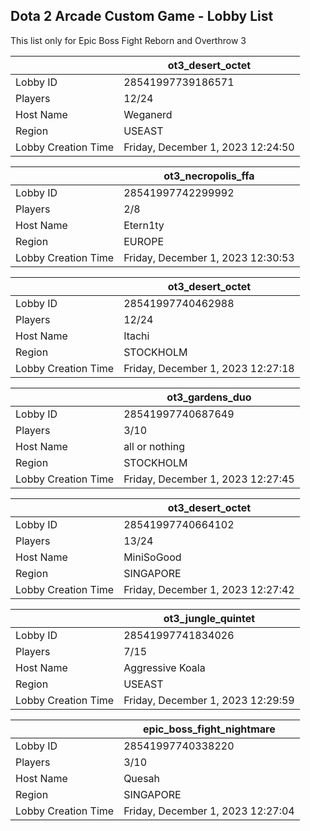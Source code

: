 ## Dota 2 Arcade Custom Game - Lobby List

This list only for Epic Boss Fight Reborn and Overthrow 3

|  | ot3_desert_octet |
| ------ | ------ |
| Lobby ID | 28541997739186571 |
| Players | 12/24 |
| Host Name | Weganerd |
| Region | USEAST |
| Lobby Creation Time | Friday, December 1, 2023 12:24:50 |


|  | ot3_necropolis_ffa |
| ------ | ------ |
| Lobby ID | 28541997742299992 |
| Players | 2/8 |
| Host Name | Etern1ty |
| Region | EUROPE |
| Lobby Creation Time | Friday, December 1, 2023 12:30:53 |


|  | ot3_desert_octet |
| ------ | ------ |
| Lobby ID | 28541997740462988 |
| Players | 12/24 |
| Host Name | Itachi |
| Region | STOCKHOLM |
| Lobby Creation Time | Friday, December 1, 2023 12:27:18 |


|  | ot3_gardens_duo |
| ------ | ------ |
| Lobby ID | 28541997740687649 |
| Players | 3/10 |
| Host Name | all or nothing |
| Region | STOCKHOLM |
| Lobby Creation Time | Friday, December 1, 2023 12:27:45 |


|  | ot3_desert_octet |
| ------ | ------ |
| Lobby ID | 28541997740664102 |
| Players | 13/24 |
| Host Name | MiniSoGood |
| Region | SINGAPORE |
| Lobby Creation Time | Friday, December 1, 2023 12:27:42 |


|  | ot3_jungle_quintet |
| ------ | ------ |
| Lobby ID | 28541997741834026 |
| Players | 7/15 |
| Host Name | Aggressive Koala |
| Region | USEAST |
| Lobby Creation Time | Friday, December 1, 2023 12:29:59 |


|  | epic_boss_fight_nightmare |
| ------ | ------ |
| Lobby ID | 28541997740338220 |
| Players | 3/10 |
| Host Name | Quesah |
| Region | SINGAPORE |
| Lobby Creation Time | Friday, December 1, 2023 12:27:04 |


